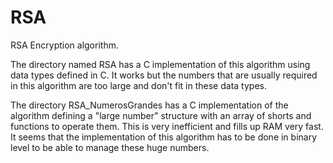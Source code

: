 # RSA
RSA Encryption algorithm.

The directory named RSA has a C implementation of this algorithm using data types defined in C. It works but the numbers that are usually required in this algorithm are too large and don't fit in these data types. 

The directory RSA_NumerosGrandes has a C implementation of the algorithm defining a "large number" structure with an array of shorts and functions to operate them. This is very inefficient and fills up RAM very fast. It seems that the implementation of this algorithm has to be done in binary level to be able to manage these huge numbers.   
